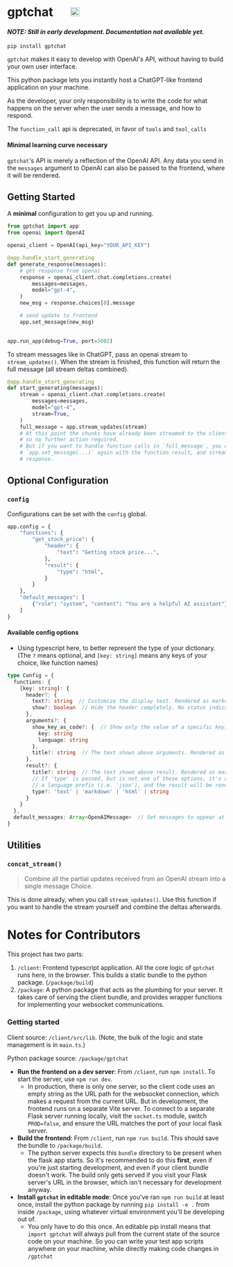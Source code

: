 # gptchat &nbsp;&nbsp;&nbsp;&nbsp;&nbsp;<a href="https://pypi.org/project/gptchat/"><img src="https://img.shields.io/pypi/v/gptchat.svg" height="21"/></a>

#### _NOTE: Still in early development. Documentation not available yet._

```
pip install gptchat
```

`gptchat` makes it easy to develop with OpenAI's API, without having to build your own user interface.

This python package lets you instantly host a ChatGPT-like frontend application on your machine.

As the developer, your only responsibility is to write the code for what happens on the server when the user sends a message, and how to respond.

The `function_call` api is deprecated, in favor of `tools` and `tool_calls`

#### Minimal learning curve necessary

`gptchat`'s API is merely a reflection of the OpenAI API. Any data you send in the `messages` argument to OpenAI can also
be passed to the frontend, where it will be rendered.

## Getting Started

A **minimal** configuration to get you up and running.

```py
from gptchat import app
from openai import OpenAI

openai_client = OpenAI(api_key="YOUR_API_KEY")

@app.handle_start_generating
def generate_response(messages):
    # get response from openai
    response = openai_client.chat.completions.create(
        messages=messages,
        model="gpt-4",
    )
    new_msg = response.choices[0].message

    # send update to frontend
    app.set_message(new_msg)
    

app.run_app(debug=True, port=5002)
```

To stream messages like in ChatGPT, pass an openai stream to `stream_updates()`. When the stream is finished,
this function will return the full message (all stream deltas combined).

```py
@app.handle_start_generating
def start_generating(messages):
    stream = openai_client.chat.completions.create(
        messages=messages,
        model="gpt-4",
        stream=True,
    )
    full_message = app.stream_updates(stream)
    # At this point the chunks have already been streamed to the client,
    # so no further action required.
    # But if you want to handle function calls in `full_message`, you can call
    # `app.set_message(...)` again with the function result, and stream another
    # response.
```

## Optional Configuration

### `config`

Configurations can be set with the `config` global.

```py
app.config = {
    "functions": {
        "get_stock_price": {
            "header": {
                "text": "Getting stock price...",
            },
            "result": {
                "type": "html",
            }
        }
    },
    "default_messages": [
        {"role": "system", "content": "You are a helpful AI assistant"},
    ]
}
```

#### Available config options
- Using typescript here, to better represent the type of your dictionary.
(The `?` means optional, and `[key: string]` means any keys of your choice, like function names)

```ts
type Config = {
  functions: {
    [key: string]: {
      header?: {
        text?: string  // Customize the display text. Rendered as markdown
        show?: boolean  // Hide the header completely. No status indicator or display text
      },
      arguments?: {
        show_key_as_code?: {  // Show only the value of a specific key, as a code block
          key: string
          language: string
        },
        title?: string  // The text shown above arguments. Rendered as markdown
      },
      result?: {
        title?: string  // The text shown above result. Rendered as markdown.
        // If 'type' is passed, but is not one of these options, it's assumed to be
        // a language prefix (i.e. 'json'), and the result will be rendered as a code block
        type?: 'text' | 'markdown' | 'html' | string
      }
    }
  },
  default_messages: Array<OpenAIMessage>  // Set messages to appear at the beginning of each new conversation
}
```


## Utilities

### `concat_stream()`

> Combine all the partial updates received from an OpenAI stream into a single message Choice.

This is done already, when you call `stream_updates()`. Use this function if you want to handle the
stream yourself and combine the deltas afterwards.


# Notes for Contributors

This project has two parts:
1. `/client`: Frontend typescript application. All the core logic of `gptchat` runs here,
in the browser. This builds a static bundle to the python package. (`/package/build`)
3. `/package`: A python package that acts as the plumbing for your server. It takes care
of serving the client bundle, and provides wrapper functions for implementing your websocket communications.

### Getting started

Client source: `/client/src/lib`. (Note, the bulk of the logic and state management is in `main.ts`.)

Python package source: `/package/gptchat`

- **Run the frontend on a dev server**: From `/client`, run `npm install`. To start the server, use `npm run dev`.
  - In production, there is only one server, so the client code uses an empty string
as the URL path for the websocket connection, which makes a request from the current URL. But in development, the
frontend runs on a separate Vite server. To connect to a separate Flask server running locally, visit the `socket.ts`
module, switch `PROD=false`, and ensure the URL matches the port of your local flask server.
- **Build the frontend**: From `/client`, run `npm run build`. This should save the bundle to `/package/build`.
  - The python server expects this `bundle` directory to be present when the flask app starts. So it's recommended to
do this **first**, even if you're just starting development, and even if your client bundle doesn't work. The build only
gets served if you visit your Flask server's URL in the browser, which isn't necessary for development anyway.
- **Install `gptchat` in editable mode**: Once you've ran `npm run build` at least once, install the python package by
running `pip install -e .` from inside `/package`, using whatever virtual environment you'll be developing out of.
  - You only have to do this once. An editable pip install means that `import gptchat` will always pull from the current state of
the source code on your machine. So you can write your test app scripts anywhere on your machine, while directly making code changes in `/gptchat`
